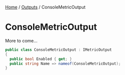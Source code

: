 [Home](/README.md) / [Outputs](/docs/outputs/README.md) / ConsoleMetricOutput

# ConsoleMetricOutput
More to come...

```cs
public class ConsoleMetricOutput : IMetricOutput
{
  public bool Enabled { get; }
  public string Name => nameof(ConsoleMetricOutput);
}
```